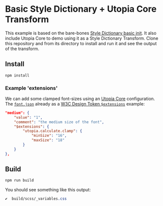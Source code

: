 # Basic Style Dictionary + Utopia Core Transform

This example is based on the bare-bones [Style Dictionary basic init](https://amzn.github.io/style-dictionary/#/quick_start?id=creating-a-new-project). It also include Utopia Core to demo using it as a Style Dictionary Transform. Clone this repository and from its directory to install and run it and see the output of the transform.

## Install

```bash
npm install
```

### Example 'extensions'

We can add some clamped font-sizes using an [Utopia Core](https://github.com/trys/utopia-core) configuration. The [`font.json`](tokens/size/font.json) already as a [W3C Design Token `$extensions`](https://design-tokens.github.io/community-group/format/#extensions) example:

```json
"medium": {
	"value": "1",
	"comment": "the medium size of the font",
	"$extensions": {
		"utopia.calculate.clamp": {
			"minSize": "16",
			"maxSize": "18"
		}
	}
},
```

## Build

```bash
npm run build
```

You should see something like this output:

```css
✔︎  build/scss/_variables.css
```
